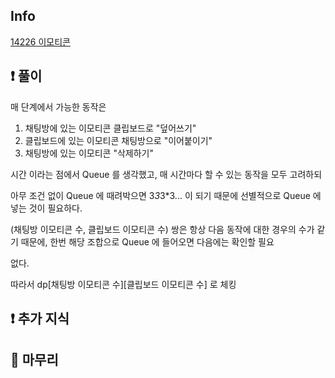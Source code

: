 ## Info

<a href="https://www.acmicpc.net/problem/14226" rel="nofollow">14226 이모티콘</a>

## ❗ 풀이

매 단계에서 가능한 동작은
1. 채팅방에 있는 이모티콘 클립보드로 "덮어쓰기"
2. 클립보드에 있는 이모티콘 채팅방으로 "이어붙이기"
3. 채팅방에 있는 이모티콘 "삭제하기"

시간 이라는 점에서 Queue 를 생각했고, 매 시간마다 할 수 있는 동작을 모두 고려하되

아무 조건 없이 Queue 에 때려박으면 3*3*3*3... 이 되기 때문에 선별적으로 Queue 에 넣는 것이 필요하다.

(채팅방 이모티콘 수, 클립보드 이모티콘 수) 쌍은 항상 다음 동작에 대한 경우의 수가 같기 때문에, 한번 해당 조합으로 Queue 에 들어오면 다음에는 확인할 필요

없다.

따라서 dp[채팅방 이모티콘 수][클립보드 이모티콘 수] 로 체킹

## ❗ 추가 지식

## 🙂 마무리
